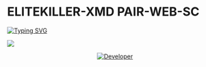 # ELITEKILLER-XMD PAIR-WEB-SC

<a href="https://git.io/typing-svg"><img src="https://readme-typing-svg.demolab.com?font=Black+Ops+One&size=100&pause=1000&color=8A2BE2&center=true&width=1000&height=200&lines=ELITEKILLER-XMD-WEB-PAIR" alt="Typing SVG" /></a>
  </div>
<a><img src='https://files.catbox.moe/vofmjs.jpg'/></a>

<p align="center">
  <a href="https://github.com/tkttech"><img title="Developer" src="https://img.shields.io/badge/Author-YOUNGBOY%20MD-FF00FF.svg?style=big-square&logo=github" /></a>
</p>





























